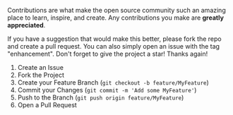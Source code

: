 Contributions are what make the open source community such an amazing place to learn, inspire, and create. Any contributions you make are **greatly appreciated**.

If you have a suggestion that would make this better, please fork the repo and create a pull request. You can also simply open an issue with the tag "enhancement".
Don't forget to give the project a star! Thanks again!

1. Create an Issue
2. Fork the Project
3. Create your Feature Branch (`git checkout -b feature/MyFeature`)
4. Commit your Changes (`git commit -m 'Add some MyFeature'`)
5. Push to the Branch (`git push origin feature/MyFeature`)
6. Open a Pull Request
